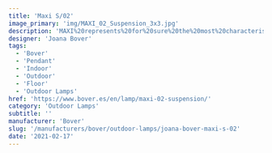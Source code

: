 ```yaml
---
title: 'Maxi S/02'
image_primary: 'img/MAXI_02_Suspension_3x3.jpg'
description: 'MAXI%20represents%20for%20sure%20the%20most%20characteristic%20and%A0emblematic%20product%20of%20BOVER.%20Made%20out%20of%20translucent%20ribbon%20since%20its%20creation%20in%202001%2C%A0Maxi%20has%20achieved%20positioning%20itself%20as%20one%20of%20the%20most%A0reliable%20and%20best%20seller%20product%20in%20BOVER%u2019s%20catalogue%2C%A0regardless%20the%20market%20or%20culture%20it%20is%20addressed%20to.%20Maxi%20products%20meet%20in%20one%20product%20BOVER%u2019s%20essence%3A%20its%A0smooth%20shapes%2C%20its%20warm%20light%20and%20the%20different%20available%A0options%20in%20which%20it%20is%20presented%20in%20the%20market%2C%20has%20positioned%A0this%20product%20as%20a%20non-temporal%20product%2C%20adapting%20itself%A0without%20shrillness%20over%20time%20without%20losing%20its%20contemporary%A0aspect.%0A%0A'
designer: 'Joana Bover'
tags:
  - 'Bover'
  - 'Pendant'
  - 'Indoor'
  - 'Outdoor'
  - 'Floor'
  - 'Outdoor Lamps'
href: 'https://www.bover.es/en/lamp/maxi-02-suspension/'
category: 'Outdoor Lamps'
subtitle: ''
manufacturer: 'Bover'
slug: '/manufacturers/bover/outdoor-lamps/joana-bover-maxi-s-02'
date: '2021-02-17'
---
```


